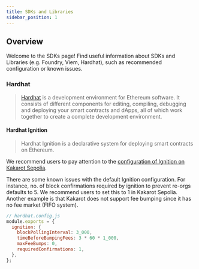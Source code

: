```yaml
---
title: SDKs and Libraries
sidebar_position: 1
---
```


## Overview

Welcome to the SDKs page! Find useful information about SDKs and Libraries (e.g.
Foundry, Viem, Hardhat), such as recommended configuration or known issues.

### Hardhat

> [Hardhat](https://hardhat.org/) is a development environment for Ethereum
> software. It consists of different components for editing, compiling,
> debugging and deploying your smart contracts and dApps, all of which work
> together to create a complete development environment.

#### Hardhat Ignition

> Hardhat Ignition is a declarative system for deploying smart contracts on
> Ethereum.

We recommend users to pay attention to the
[configuration of Ignition on Kakarot Sepolia](https://hardhat.org/ignition/docs/config#requiredconfirmations).

There are some known issues with the default Ignition configuration. For
instance, no. of block confirmations required by ignition to prevent re-orgs
defaults to 5. We recommend users to set this to 1 in Kakarot Sepolia. Another
example is that Kakarot does not support fee bumping since it has no fee market
(FIFO system).

```js
// hardhat.config.js
module.exports = {
  ignition: {
    blockPollingInterval: 3_000,
    timeBeforeBumpingFees: 3 * 60 * 1_000,
    maxFeeBumps: 0,
    requiredConfirmations: 1,
  },
};
```
